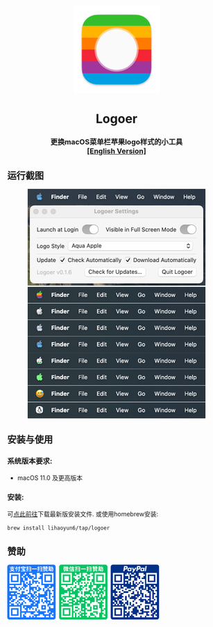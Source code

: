 # 
<p align="center">
<img src="./Logoer/Assets.xcassets/AppIcon.appiconset/icon_128x128@2x.png" width="200" height="200" />
<h1 align="center">Logoer</h1>
<h3 align="center">更换macOS菜单栏苹果logo样式的小工具<br><a href="./README.md">[English Version]</a>
</p>

## 运行截图
<p align="center">
<img alt="Logoer Screenshots" src="./img/preview.png" width="410"/>
<br>
<img alt="Logoer Screenshots2" src="./img/preview2.png" width="410"/>
</p>

## 安装与使用
### 系统版本要求:
- macOS 11.0 及更高版本  

### 安装:
可[点此前往](../../releases/latest)下载最新版安装文件. 或使用homebrew安装:  

```bash
brew install lihaoyun6/tap/logoer
```

## 赞助
<img src="./img/donate.png" width="350"/>
